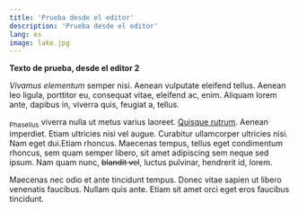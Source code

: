 ```yaml
---
title: 'Prueba desde el editor'
description: 'Prueba desde el editor'
lang: es
image: lake.jpg
---
```

**Texto de prueba, desde el editor 2**

_Vivamus elementum_ semper nisi. Aenean vulputate eleifend tellus. Aenean leo ligula, porttitor eu, consequat vitae, eleifend ac, enim. Aliquam lorem ante, dapibus in, viverra quis, feugiat a, tellus.

<sub>Phasellus</sub> viverra nulla ut metus varius laoreet. <u>Quisque rutrum</u>. Aenean imperdiet. Etiam ultricies nisi vel augue. Curabitur ullamcorper ultricies nisi. Nam eget dui.Etiam rhoncus. Maecenas tempus, tellus eget condimentum rhoncus, sem quam semper libero, sit amet adipiscing sem neque sed ipsum. Nam quam nunc, <s>blandit vel</s>, luctus pulvinar, hendrerit id, lorem.

Maecenas nec odio et ante tincidunt tempus. Donec vitae sapien ut libero venenatis faucibus. Nullam quis ante. Etiam sit amet orci eget eros faucibus tincidunt.
